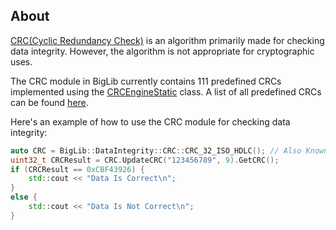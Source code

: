 
## About
[CRC(Cyclic Redundancy Check)](https://en.wikipedia.org/wiki/Cyclic_redundancy_check) is an algorithm primarily made for checking data integrity. However, the algorithm is not appropriate for cryptographic uses.

The CRC module in BigLib currently contains 111 predefined CRCs implemented using the [CRCEngineStatic](CRCEngineStatic.md) class.
A list of all predefined CRCs can be found [here](Predefined_CRCs.md).

Here's an example of how to use the CRC module for checking data integrity:
```c++
auto CRC = BigLib::DataIntegrity::CRC::CRC_32_ISO_HDLC(); // Also Known As CRC-32
uint32_t CRCResult = CRC.UpdateCRC("123456789", 9).GetCRC();
if (CRCResult == 0xCBF43926) {
	std::cout << "Data Is Correct\n";
}
else {
	std::cout << "Data Is Not Correct\n";
}
```

